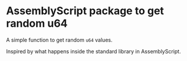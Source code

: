 # AssemblyScript package to get random u64

A simple function to get random `u64` values.

Inspired by what happens inside the standard library in AssemblyScript. 
